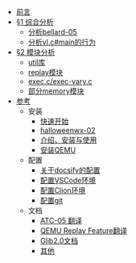 * [前言](README.md)
* [§1 综合分析](analysis/pre.md)
    * [分析bellard-05](/analysis/paper.md)
    * [分析vl.c#main的行为](/analysis/vl-c-main.md)
* [§2 模块分析](modules/pre.md)
    * [util库](modules/util.md)
    * [replay模块](modules/replay.md)
    * [exec.c/exec-vary.c]((modules/exec.md))
    * [部分memory模块](modules/memory.md)
* [参考](reference/pre.md)
    * 安装
        * [快速开始](reference/start.md)
        * [halloweenwx-02](reference/halloweenwx-02.md)
        * [介绍、安装与使用](reference/installation.md)
        * [安装QEMU](reference/installation-02.md)
    * 配置
        * [关于docsify的配置](reference/docsify.md)
        * [配置VSCode环境](reference/vscode-config.md)
        * [配置Clion环境](reference/clion-config.md)
        * [配置git](reference/git-config.md)
    * 文档
        * [ATC-05 翻译](reference/paper_cn.md)
        * [QEMU Replay Feature翻译](reference/replay.md)
        * [Glib2.0文档](glib.md)
        * [其他](reference/links.md)

